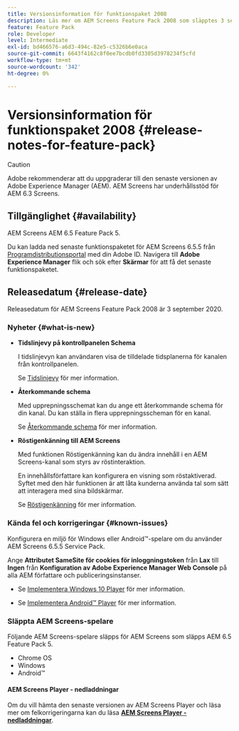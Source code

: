 ```yaml
---
title: Versionsinformation för funktionspaket 2008
description: Läs mer om AEM Screens Feature Pack 2008 som släpptes 3 september 2020.
feature: Feature Pack
role: Developer
level: Intermediate
exl-id: bd466576-a6d3-494c-82e5-c5326b6e0aca
source-git-commit: 6643f4162c8f0ee7bcdb0fd3305d3978234f5cfd
workflow-type: tm+mt
source-wordcount: '342'
ht-degree: 0%

---
```


# Versionsinformation för funktionspaket 2008 {#release-notes-for-feature-pack}

>[!CAUTION]
>
>Adobe rekommenderar att du uppgraderar till den senaste versionen av Adobe Experience Manager (AEM). AEM Screens har underhållsstöd för AEM 6.3 Screens.

## Tillgänglighet {#availability}

AEM Screens AEM 6.5 Feature Pack 5.

Du kan ladda ned senaste funktionspaketet för AEM Screens 6.5.5 från [Programdistributionsportal](https://experience.adobe.com/#/downloads/content/software-distribution/en/aem.html) med din Adobe ID. Navigera till **Adobe Experience Manager** flik och sök efter **Skärmar** för att få det senaste funktionspaketet.

## Releasedatum {#release-date}

Releasedatum för AEM Screens Feature Pack 2008 är 3 september 2020.

### Nyheter {#what-is-new}

* **Tidslinjevy på kontrollpanelen Schema**

  I tidslinjevyn kan användaren visa de tilldelade tidsplanerna för kanalen från kontrollpanelen.

  Se [Tidslinjevy](/help/user-guide/channel-assignment-latest-fp.md#timeline-view) för mer information.

* **Återkommande schema**

  Med upprepningsschemat kan du ange ett återkommande schema för din kanal. Du kan ställa in flera upprepningsscheman för en kanal.

  Se [Återkommande schema](/help/user-guide/channel-assignment-latest-fp.md#recurrence-schedule) för mer information.

* **Röstigenkänning till AEM Screens**

  Med funktionen Röstigenkänning kan du ändra innehåll i en AEM Screens-kanal som styrs av röstinteraktion.

  En innehållsförfattare kan konfigurera en visning som röstaktiverad. Syftet med den här funktionen är att låta kunderna använda tal som sätt att interagera med sina bildskärmar.

  Se [Röstigenkänning](voice-recognition.md) för mer information.

### Kända fel och korrigeringar {#known-issues}

Konfigurera en miljö för Windows eller Android™-spelare om du använder AEM Screens 6.5.5 Service Pack.

Ange **Attributet SameSite för cookies för inloggningstoken** från **Lax** till **Ingen** från **Konfiguration av Adobe Experience Manager Web Console** på alla AEM författare och publiceringsinstanser.

* Se [Implementera Windows 10 Player](implementing-windows-player.md#fp-environment-setup) för mer information.

* Se [Implementera Android™ Player](implementing-android-player.md#fp-environment-setup) för mer information.

### Släppta AEM Screens-spelare

Följande AEM Screens-spelare släpps för AEM Screens som släpps AEM 6.5 Feature Pack 5.

* Chrome OS
* Windows
* Android™

#### AEM Screens Player - nedladdningar

Om du vill hämta den senaste versionen av AEM Screens Player och läsa mer om felkorrigeringarna kan du läsa **[AEM Screens Player - nedladdningar](https://download.macromedia.com/screens/index.html)**.
